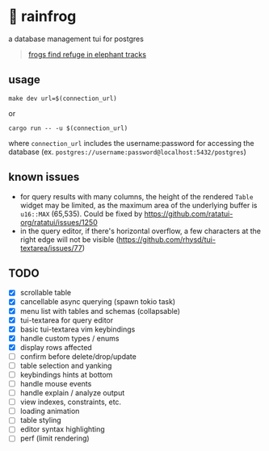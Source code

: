 # 🐸 rainfrog
a database management tui for postgres

> [frogs find refuge in elephant tracks](https://www.sciencedaily.com/releases/2019/06/190604131157.htm) 

## usage
`make dev url=$(connection_url)`

or

`cargo run -- -u $(connection_url)`

where `connection_url` includes the username:password for accessing the database (ex. `postgres://username:password@localhost:5432/postgres`)

## known issues
- for query results with many columns, the height of the rendered `Table` widget may be limited, as the maximum area of the underlying buffer is `u16::MAX` (65,535). Could be fixed by https://github.com/ratatui-org/ratatui/issues/1250
- in the query editor, if there's horizontal overflow, a few characters at the right edge will not be visible (https://github.com/rhysd/tui-textarea/issues/77) 

## TODO
- [x] scrollable table 
- [x] cancellable async querying (spawn tokio task)
- [x] menu list with tables and schemas (collapsable)
- [x] tui-textarea for query editor
- [x] basic tui-textarea vim keybindings
- [x] handle custom types / enums
- [x] display rows affected
- [ ] confirm before delete/drop/update
- [ ] table selection and yanking
- [ ] keybindings hints at bottom
- [ ] handle mouse events
- [ ] handle explain / analyze output
- [ ] view indexes, constraints, etc.
- [ ] loading animation
- [ ] table styling
- [ ] editor syntax highlighting
- [ ] perf (limit rendering)
